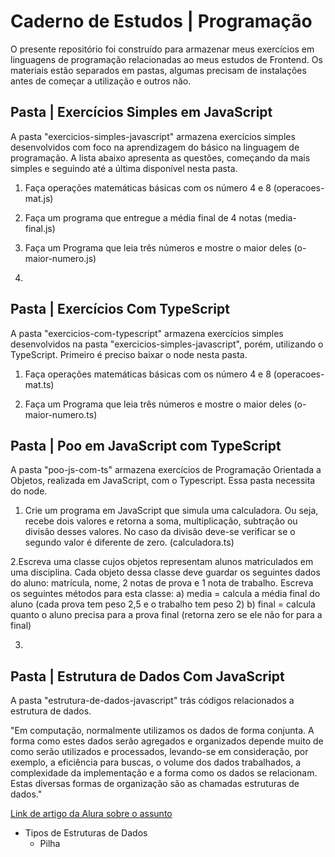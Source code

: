 # Caderno de Estudos | Programação

<p>
  O presente repositório foi construído para armazenar meus exercícios em linguagens de programação relacionadas ao meus estudos de Frontend. Os materiais estão separados em pastas, algumas precisam de instalações antes de começar a utilização e outros não. 
</p>

## Pasta | Exercícios Simples em JavaScript

<p>
  A pasta "exercicios-simples-javascript" armazena exercícios simples desenvolvidos com foco na aprendizagem do básico na linguagem de programação. A lista abaixo apresenta as questões, começando da mais simples e seguindo até a última disponível nesta pasta.
</p>

1. Faça operações matemáticas básicas com os número 4 e 8 (operacoes-mat.js)

2. Faça um programa que entregue a média final de 4 notas (media-final.js)

3. Faça um Programa que leia três números e mostre o maior deles (o-maior-numero.js)

4. 


## Pasta | Exercícios Com TypeScript

<p>
  A pasta "exercicios-com-typescript" armazena exercícios simples desenvolvidos na pasta "exercicios-simples-javascript", porém, utilizando o TypeScript. Primeiro é preciso baixar o node nesta pasta. 
</p>

1. Faça operações matemáticas básicas com os número 4 e 8 (operacoes-mat.ts)

2. Faça um Programa que leia três números e mostre o maior deles (o-maior-numero.ts)

## Pasta | Poo em JavaScript com TypeScript

<p>
  A pasta "poo-js-com-ts" armazena exercícios de Programação Orientada a Objetos, realizada em JavaScript, com o Typescript. Essa pasta necessita do node.
</p>

1. Crie um programa em JavaScript que simula uma calculadora. Ou seja, recebe 
  dois valores e retorna a soma, multiplicação, subtração ou divisão desses valores. No caso da divisão deve-se verificar se o segundo valor é diferente de zero. (calculadora.ts)

2.Escreva uma classe cujos objetos representam alunos matriculados em uma disciplina. Cada objeto
dessa classe deve guardar os seguintes dados do aluno: matrícula, nome, 2 notas de prova e 1 nota de
trabalho. Escreva os seguintes métodos para esta classe:
  a) media = calcula a média final do aluno (cada prova tem peso 2,5 e o trabalho tem peso 2)
  b) final = calcula quanto o aluno precisa para a prova final (retorna zero se ele não for para a final)

3.

## Pasta | Estrutura de Dados Com JavaScript

<p>
  A pasta "estrutura-de-dados-javascript" trás códigos relacionados a estrutura de dados.

  "Em computação, normalmente utilizamos os dados de forma conjunta. A forma como estes dados serão agregados e organizados depende muito de como serão utilizados e processados, levando-se em consideração, por exemplo, a eficiência para buscas, o volume dos dados trabalhados, a complexidade da implementação e a forma como os dados se relacionam. Estas diversas formas de organização são as chamadas estruturas de dados."
</p>
<a href="https://www.alura.com.br/artigos/estruturas-de-dados-introducao?gclid=Cj0KCQjwspKUBhCvARIsAB2IYuvzWnJOkieArAtCiK6Fm4lsSSFeC1jkLcZoRT161GxUbqp071xH4iwaApvfEALw_wcB">Link de artigo da Alura sobre o assunto</a>

- Tipos de Estruturas de Dados 
  - Pilha